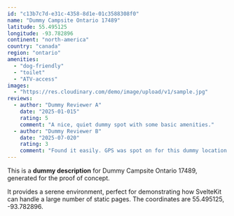 ```yaml
---
id: "c13b7c7d-e31c-4358-8d1e-01c3588308f0"
name: "Dummy Campsite Ontario 17489"
latitude: 55.495125
longitude: -93.782896
continent: "north-america"
country: "canada"
region: "ontario"
amenities:
  - "dog-friendly"
  - "toilet"
  - "ATV-access"
images:
  - "https://res.cloudinary.com/demo/image/upload/v1/sample.jpg"
reviews:
  - author: "Dummy Reviewer A"
    date: "2025-01-015"
    rating: 5
    comment: "A nice, quiet dummy spot with some basic amenities."
  - author: "Dummy Reviewer B"
    date: "2025-07-020"
    rating: 3
    comment: "Found it easily. GPS was spot on for this dummy location."
---
```


This is a **dummy description** for Dummy Campsite Ontario 17489, generated for the proof of concept.

It provides a serene environment, perfect for demonstrating how SvelteKit can handle a large number of static pages. The coordinates are 55.495125, -93.782896.
